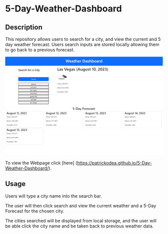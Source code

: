 # 5-Day-Weather-Dashboard

## Description
This repository allows users to search for a city, and view the current and 5 day weather forecast.  Users search inputs are stored locally allowing them to go back to a previous forecast.

![finalproduct](./assets/js/img/finalImg.png)

To view the Webpage click [here] (https://patrickodea.github.io/5-Day-Weather-Dashboard/).

## Usage
Users will type a city name into the search bar.

The user will then click search and view the current weather and a 5-Day Forecast for the chosen city.

The cities searched will be displayed from local storage, and the user will be able click the city name and be taken back to previous weather data.